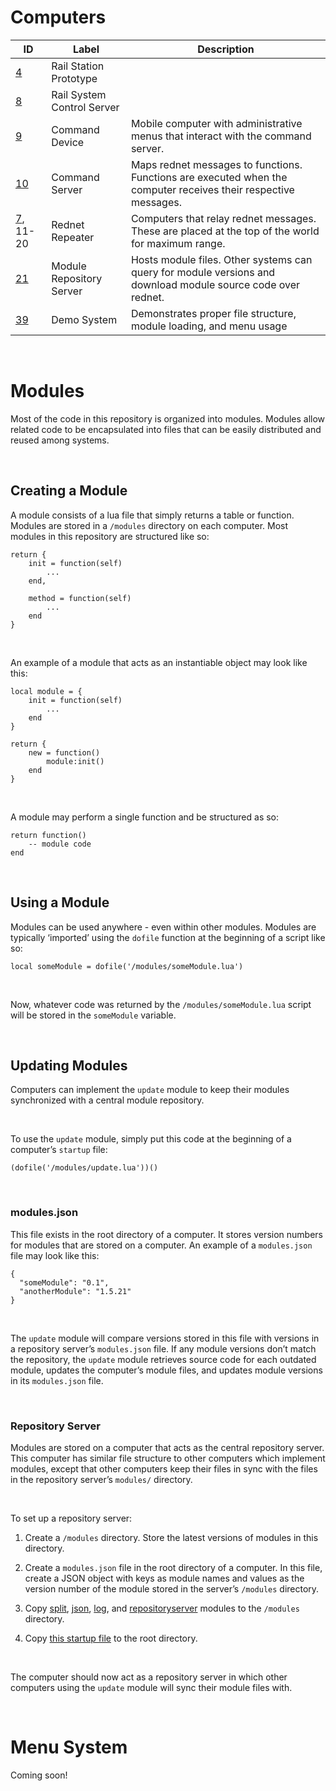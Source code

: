 Computers
=========

| **ID**                                                                    | **Label**                  | **Description**                                                                                                 |
|---------------------------------------------------------------------------|----------------------------|-----------------------------------------------------------------------------------------------------------------|
| [4](https://github.com/Kamprath/computercraft-files/tree/master/4)        | Rail Station Prototype     |                                                                                                                 |
| [8](https://github.com/Kamprath/computercraft-files/tree/master/8)        | Rail System Control Server |                                                                                                                 |
| [9](https://github.com/Kamprath/computercraft-files/tree/master/9)        | Command Device             | Mobile computer with administrative menus that interact with the command server.                                |
| [10](https://github.com/Kamprath/computercraft-files/tree/master/10)      | Command Server             | Maps rednet messages to functions. Functions are executed when the computer receives their respective messages. |
| [7](https://github.com/Kamprath/computercraft-files/tree/master/7), 11-20 | Rednet Repeater            | Computers that relay rednet messages. These are placed at the top of the world for maximum range.               |
| [21](https://github.com/Kamprath/computercraft-files/tree/master/21)      | Module Repository Server   | Hosts module files. Other systems can query for module versions and download module source code over rednet.    |
| [39](https://github.com/Kamprath/computercraft-files/tree/master/39)      | Demo System                | Demonstrates proper file structure, module loading, and menu usage                                              |

 

Modules
=======

Most of the code in this repository is organized into modules. Modules allow
related code to be encapsulated into files that can be easily distributed and
reused among systems.

 

Creating a Module
-----------------

A module consists of a lua file that simply returns a table or function. Modules
are stored in a `/modules` directory on each computer. Most modules in this
repository are structured like so:

~~~~~~~~~~~~~~~~~~~~~~~~~~~~~~~~~~~~~~~~~~~~~~~~~~~~~~~~~~~~~~~~~~~~~~~~~~~~~~~~
return {
    init = function(self)
        ...
    end,

    method = function(self)
        ...
    end
}
~~~~~~~~~~~~~~~~~~~~~~~~~~~~~~~~~~~~~~~~~~~~~~~~~~~~~~~~~~~~~~~~~~~~~~~~~~~~~~~~

 

An example of a module that acts as an instantiable object may look like this:

~~~~~~~~~~~~~~~~~~~~~~~~~~~~~~~~~~~~~~~~~~~~~~~~~~~~~~~~~~~~~~~~~~~~~~~~~~~~~~~~
local module = {
    init = function(self)
        ...
    end
}

return {
    new = function()
        module:init()
    end
}
~~~~~~~~~~~~~~~~~~~~~~~~~~~~~~~~~~~~~~~~~~~~~~~~~~~~~~~~~~~~~~~~~~~~~~~~~~~~~~~~

 

A module may perform a single function and be structured as so:

~~~~~~~~~~~~~~~~~~~~~~~~~~~~~~~~~~~~~~~~~~~~~~~~~~~~~~~~~~~~~~~~~~~~~~~~~~~~~~~~
return function()
    -- module code
end
~~~~~~~~~~~~~~~~~~~~~~~~~~~~~~~~~~~~~~~~~~~~~~~~~~~~~~~~~~~~~~~~~~~~~~~~~~~~~~~~

 

Using a Module
--------------

Modules can be used anywhere - even within other modules. Modules are typically
‘imported’ using the `dofile` function at the beginning of a script like so:

~~~~~~~~~~~~~~~~~~~~~~~~~~~~~~~~~~~~~~~~~~~~~~~~~~~~~~~~~~~~~~~~~~~~~~~~~~~~~~~~
local someModule = dofile('/modules/someModule.lua')
~~~~~~~~~~~~~~~~~~~~~~~~~~~~~~~~~~~~~~~~~~~~~~~~~~~~~~~~~~~~~~~~~~~~~~~~~~~~~~~~

 

Now, whatever code was returned by the `/modules/someModule.lua` script will be
stored in the `someModule` variable.

 

Updating Modules
----------------

Computers can implement the `update` module to keep their modules synchronized
with a central module repository.

 

To use the `update` module, simply put this code at the beginning of a
computer’s `startup` file:

~~~~~~~~~~~~~~~~~~~~~~~~~~~~~~~~~~~~~~~~~~~~~~~~~~~~~~~~~~~~~~~~~~~~~~~~~~~~~~~~
(dofile('/modules/update.lua'))()
~~~~~~~~~~~~~~~~~~~~~~~~~~~~~~~~~~~~~~~~~~~~~~~~~~~~~~~~~~~~~~~~~~~~~~~~~~~~~~~~

 

### modules.json

This file exists in the root directory of a computer. It stores version numbers
for modules that are stored on a computer. An example of a `modules.json` file
may look like this:

~~~~~~~~~~~~~~~~~~~~~~~~~~~~~~~~~~~~~~~~~~~~~~~~~~~~~~~~~~~~~~~~~~~~~~~~~~~~~~~~
{
  "someModule": "0.1",
  "anotherModule": "1.5.21"
}
~~~~~~~~~~~~~~~~~~~~~~~~~~~~~~~~~~~~~~~~~~~~~~~~~~~~~~~~~~~~~~~~~~~~~~~~~~~~~~~~

 

The `update` module will compare versions stored in this file with versions in a
repository server’s `modules.json` file. If any module versions don’t match the
repository, the `update` module retrieves source code for each outdated module,
updates the computer’s module files, and updates module versions in its
`modules.json` file.

 

### Repository Server

Modules are stored on a computer that acts as the central repository server.
This computer has similar file structure to other computers which implement
modules, except that other computers keep their files in sync with the files in
the repository server’s `modules/` directory.

 

To set up a repository server:

1.  Create a `/modules` directory. Store the latest versions of modules in this
    directory.

2.  Create a `modules.json` file in the root directory of a computer. In this
    file, create a JSON object with keys as module names and values as the
    version number of the module stored in the server’s `/modules` directory.

3.  Copy
    [split](https://raw.githubusercontent.com/Kamprath/computercraft-files/master/21/modules/split.lua),
    [json](https://raw.githubusercontent.com/Kamprath/computercraft-files/master/21/modules/json.lua),
    [log](https://raw.githubusercontent.com/Kamprath/computercraft-files/master/21/modules/log.lua),
    and
    [repositoryserver](https://raw.githubusercontent.com/Kamprath/computercraft-files/master/21/modules/repositoryserver.lua)
    modules to the `/modules` directory.

4.  Copy [this startup
    file](https://github.com/Kamprath/computercraft-files/blob/master/21/startup)
    to the root directory.

 

The computer should now act as a repository server in which other computers
using the `update` module will sync their module files with.

 

Menu System
===========

Coming soon!

 
